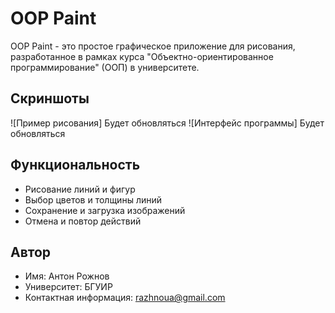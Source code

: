 # OOP Paint
OOP Paint - это простое графическое приложение для рисования,
разработанное в рамках курса "Объектно-ориентированное программирование"
(ООП) в университете.

## Скриншоты
![Пример рисования] Будет обновляться
![Интерфейс программы] Будет обновляться

## Функциональность
- Рисование линий и фигур
- Выбор цветов и толщины линий
- Сохранение и загрузка изображений
- Отмена и повтор действий

## Автор
- Имя: Антон Рожнов
- Университет: БГУИР
- Контактная информация: razhnoua@gmail.com
